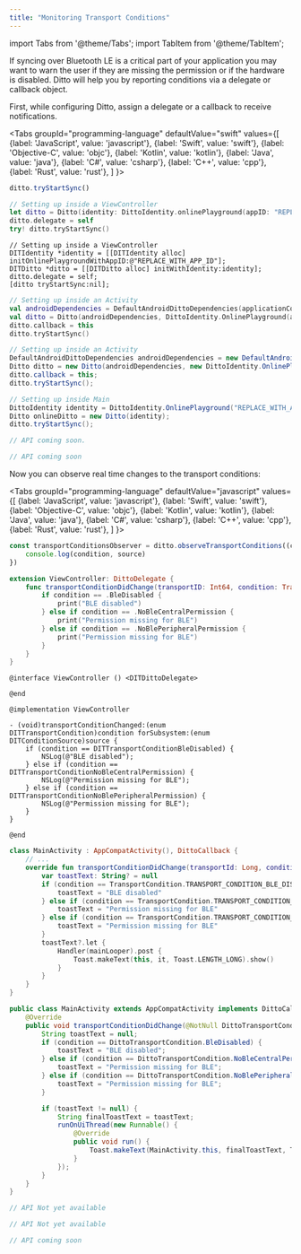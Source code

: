 ```yaml
---
title: "Monitoring Transport Conditions"
---
```


import Tabs from '@theme/Tabs';
import TabItem from '@theme/TabItem';

If syncing over Bluetooth LE is a critical part of your application you may want to warn the user if they are missing the permission or if the hardware is disabled. Ditto will help you by reporting conditions via a delegate or callback object.

First, while configuring Ditto, assign a delegate or a callback to receive notifications.

<Tabs
  groupId="programming-language"
  defaultValue="swift"
  values={[
    {label: 'JavaScript', value: 'javascript'},
    {label: 'Swift', value: 'swift'},
    {label: 'Objective-C', value: 'objc'},
    {label: 'Kotlin', value: 'kotlin'},
    {label: 'Java', value: 'java'},
    {label: 'C#', value: 'csharp'},
    {label: 'C++', value: 'cpp'},
    {label: 'Rust', value: 'rust'},
  ]
}>
<TabItem value="javascript">

```js
ditto.tryStartSync()
```

</TabItem>
<TabItem value="swift">

```swift
// Setting up inside a ViewController
let ditto = Ditto(identity: DittoIdentity.onlinePlayground(appID: "REPLACE_ME_WITH_YOUR_APP_ID"))
ditto.delegate = self
try! ditto.tryStartSync()
```

</TabItem>
<TabItem value="objc">

```objc
// Setting up inside a ViewController
DITIdentity *identity = [[DITIdentity alloc] initOnlinePlaygroundWithAppID:@"REPLACE_WITH_APP_ID"];
DITDitto *ditto = [[DITDitto alloc] initWithIdentity:identity];
ditto.delegate = self;
[ditto tryStartSync:nil];
```

</TabItem>
<TabItem value="kotlin">

```kotlin
// Setting up inside an Activity
val androidDependencies = DefaultAndroidDittoDependencies(applicationContext)
val ditto = Ditto(androidDependencies, DittoIdentity.OnlinePlayground(androidDependencies, "REPLACE_WITH_APP_ID"))
ditto.callback = this
ditto.tryStartSync()
```

</TabItem>
<TabItem value="java">

```java
// Setting up inside an Activity
DefaultAndroidDittoDependencies androidDependencies = new DefaultAndroidDittoDependencies(getApplicationContext());
Ditto ditto = new Ditto(androidDependencies, new DittoIdentity.OnlinePlayground(androidDependenciesOne, "REPLACE_WITH_APP_ID"));
ditto.callback = this;
ditto.tryStartSync();
```

</TabItem>
<TabItem value="csharp">

```csharp
// Setting up inside Main
DittoIdentity identity = DittoIdentity.OnlinePlayground("REPLACE_WITH_APP_ID");
Ditto onlineDitto = new Ditto(identity);
ditto.tryStartSync();
```

</TabItem>
<TabItem value="cpp">

```cpp
// API coming soon.
```

</TabItem>
<TabItem value="rust">

```rust
// API coming soon
```

</TabItem>
</Tabs>

Now you can observe real time changes to the transport conditions:

<Tabs
  groupId="programming-language"
  defaultValue="javascript"
  values={[
    {label: 'JavaScript', value: 'javascript'},
    {label: 'Swift', value: 'swift'},
    {label: 'Objective-C', value: 'objc'},
    {label: 'Kotlin', value: 'kotlin'},
    {label: 'Java', value: 'java'},
    {label: 'C#', value: 'csharp'},
    {label: 'C++', value: 'cpp'},
    {label: 'Rust', value: 'rust'},
  ]
}>
<TabItem value="javascript">

```js
const transportConditionsObserver = ditto.observeTransportConditions((condition, source) => {
    console.log(condition, source)
})
```

</TabItem>
<TabItem value="swift">

```swift
extension ViewController: DittoDelegate {
    func transportConditionDidChange(transportID: Int64, condition: TransportCondition) {
        if condition == .BleDisabled {
            print("BLE disabled")
        } else if condition == .NoBleCentralPermission {
            print("Permission missing for BLE")
        } else if condition == .NoBlePeripheralPermission {
            print("Permission missing for BLE")
        }
    }
}
```

</TabItem>
<TabItem value="objc">

```objc
@interface ViewController () <DITDittoDelegate>

@end

@implementation ViewController

- (void)transportConditionChanged:(enum DITTransportCondition)condition forSubsystem:(enum DITConditionSource)source {
    if (condition == DITTransportConditionBleDisabled) {
        NSLog(@"BLE disabled");
    } else if (condition == DITTransportConditionNoBleCentralPermission) {
        NSLog(@"Permission missing for BLE");
    } else if (condition == DITTransportConditionNoBlePeripheralPermission) {
        NSLog(@"Permission missing for BLE");
    }
}

@end
```

</TabItem>
<TabItem value="kotlin">

```kotlin
class MainActivity : AppCompatActivity(), DittoCallback {
    // ...
    override fun transportConditionDidChange(transportId: Long, condition: TransportCondition) {
        var toastText: String? = null
        if (condition == TransportCondition.TRANSPORT_CONDITION_BLE_DISABLED) {
            toastText = "BLE disabled"
        } else if (condition == TransportCondition.TRANSPORT_CONDITION_NO_BLE_CENTRAL_PERMISSION) {
            toastText = "Permission missing for BLE"
        } else if (condition == TransportCondition.TRANSPORT_CONDITION_NO_BLE_PERIPHERAL_PERMISSION) {
            toastText = "Permission missing for BLE"
        }
        toastText?.let {
            Handler(mainLooper).post {
                Toast.makeText(this, it, Toast.LENGTH_LONG).show()
            }
        }
    }
}
```

</TabItem>
<TabItem value="java">

```java
public class MainActivity extends AppCompatActivity implements DittoCallback {
    @Override
    public void transportConditionDidChange(@NotNull DittoTransportCondition condition, @NotNull DittoConditionSource transportId) {
        String toastText = null;
        if (condition == DittoTransportCondition.BleDisabled) {
            toastText = "BLE disabled";
        } else if (condition == DittoTransportCondition.NoBleCentralPermission) {
            toastText = "Permission missing for BLE";
        } else if (condition == DittoTransportCondition.NoBlePeripheralPermission) {
            toastText = "Permission missing for BLE";
        }

        if (toastText != null) {
            String finalToastText = toastText;
            runOnUiThread(new Runnable() {
                @Override
                public void run() {
                    Toast.makeText(MainActivity.this, finalToastText, Toast.LENGTH_LONG).show();
                }
            });
        }
    }
}
```

</TabItem>
<TabItem value="csharp">

```csharp
// API Not yet available
```

</TabItem>
<TabItem value="cpp">

```cpp
// API Not yet available
```

</TabItem>
<TabItem value="rust">

```rust
// API coming soon
```

</TabItem>
</Tabs>